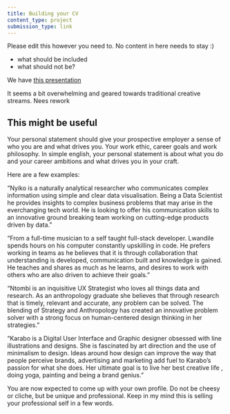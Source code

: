 ```yaml
---
title: Building your CV
content_type: project
submission_type: link
---
```


Please edit this however you need to. No content in here needs to stay :)

- what should be included
- what should not be?

We have [this presentation](https://docs.google.com/presentation/d/1tv0GdW-_ETSI3KwXtA4LDFKfeB6yLO1NOzA76TWjGqo/edit#slide=id.g5ca2992183_1_355)

It seems a bit overwhelming and geared towards traditional creative streams. Nees rework

## This might be useful

Your personal statement should give your prospective employer a sense of who you are and what drives you. Your work ethic, career goals and work philosophy. In simple english, your personal statement is about what you do and your career ambitions and what drives you in your craft.

Here are a few examples:

“Nyiko is a naturally analytical researcher who communicates complex information using simple and clear data visualisation. Being a Data Scientist he provides insights to complex business problems that may arise in the everchanging tech world. He is looking to offer his communication skills to an innovative ground breaking team working on cutting-edge products driven by data.”

“From a full-time musician to a self taught full-stack developer. Lwandile spends hours on his computer constantly upskilling in code. He prefers working in teams as he believes that it is through collaboration that understanding is developed, communication built and knowledge is gained. He teaches and shares as much as he learns, and desires to work with others who are also driven to achieve their goals.”

“Ntombi is an inquisitive UX Strategist who loves all things data and research. As an anthropology graduate she believes that through research that is timely, relevant and accurate, any problem can be solved. The blending of Strategy and Anthropology has created an innovative problem solver with a strong focus on human-centered design thinking in her strategies.”

“Karabo is a Digital User Interface and Graphic designer obsessed with line illustrations and designs. She is fascinated by art direction and the use of minimalism to design. Ideas around how design can improve the way that people perceive brands, advertising and marketing add fuel to Karabo’s passion for what she does. Her ultimate goal is to live her best creative life , doing yoga, painting and being a brand genius.”

You are now expected to come up with your own profile. Do not be cheesy or cliche, but be unique and professional. Keep in my mind this is selling your professional self in a few words.
